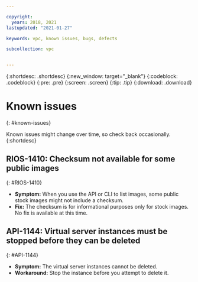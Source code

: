 ```yaml
---

copyright:
  years: 2018, 2021
lastupdated: "2021-01-27"

keywords: vpc, known issues, bugs, defects

subcollection: vpc


---
```


{:shortdesc: .shortdesc}
{:new_window: target="_blank"}
{:codeblock: .codeblock}
{:pre: .pre}
{:screen: .screen}
{:tip: .tip}
{:download: .download}

# Known issues
{: #known-issues}

Known issues might change over time, so check back occasionally.
{:shortdesc}

## RIOS-1410: Checksum not available for some public images
{: #RIOS-1410}

- **Symptom:** When you use the API or CLI to list images, some public stock images might not include a checksum. 
- **Fix:** The checksum is for informational purposes only for stock images. No fix is available at this time.

## API-1144: Virtual server instances must be stopped before they can be deleted
{: #API-1144}
- **Symptom:** The virtual server instances cannot be deleted.
- **Workaround:** Stop the instance before you attempt to delete it.
